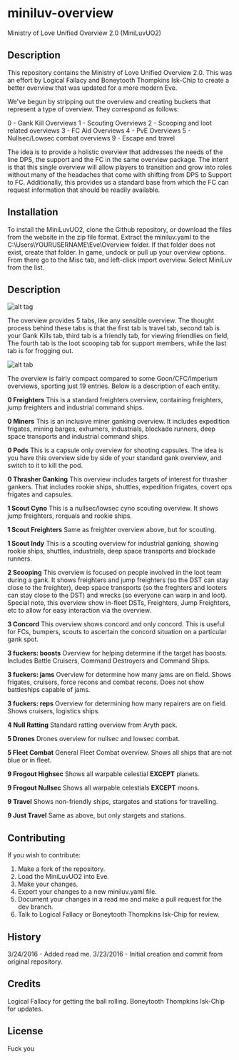 # miniluv-overview

Ministry of Love Unified Overview 2.0 (MiniLuvUO2)

## Description

This repository contains the Ministry of Love Unified Overview 2.0.  This was an effort by Logical Fallacy and Boneytooth Thompkins Isk-Chip to create a better overview that was updated for a more modern Eve.

We've begun by stripping out the overview and creating buckets that represent a type of overview.  They correspond as follows:

0 - Gank Kill Overviews
1 - Scouting Overviews
2 - Scooping and loot related overviews
3 - FC Aid Overviews
4 - PvE Overviews
5 - Nullsec/Lowsec combat overviews
9 - Escape and travel

The idea is to provide a holistic overview that addresses the needs of the line DPS, the support and the FC in the same
overview package.  The intent is that this single overview will allow players to transition and grow into roles without
many of the headaches that come with shifting from DPS to Support to FC.  Additionally, this provides us a standard base
from which the FC can request information that should be readily available.

## Installation

To install the MiniLuvUO2, clone the Github repository, or download the files from the website in the zip file format.
Extract the miniluv.yaml to the C:\Users\YOURUSERNAME\Eve\Overview folder.  If that folder does not exist, create that
folder.  In game, undock or pull up your overview options.  From there go to the Misc tab, and left-click import
overview.  Select MiniLuv from the list.

## Description

![alt tag](http://i.imgur.com/YbCddZu.png)

The overview provides 5 tabs, like any sensible overview.  The thought process behind these tabs is that the first tab
is travel tab, second tab is your Gank Kills tab, third tab is a friendly tab, for viewing friendlies on field,  The
fourth tab is the loot scooping tab for support members, while the last tab is for frogging out.

![alt tab](http://i.imgur.com/1kMEScn.png)

The overview is fairly compact compared to some Goon/CFC/Imperium overviews, sporting just 19 entries.  Below is a
description of each entity.

**0   Freighters** This is a standard freighters overview, containing freighters, jump freighters and industrial command ships.

**0   Miners** This is an inclusive miner ganking overview.  It includes expedition frigates, mining barges, exhumers,
industrials, blockade runners, deep space transports and industrial command ships.

**0   Pods** This is a capsule only overview for shooting capsules.  The idea is you have this overview side by side of your
standard gank overview, and switch to it to kill the pod.

**0   Thrasher Ganking** This overview includes targets of interest for thrasher gankers.  That includes rookie ships,
shuttles, expedition frigates, covert ops frigates and capsules.

**1   Scout Cyno** This is a nullsec/lowsec cyno scouting overview.  It shows jump freighters, rorquals and rookie ships.

**1   Scout Freighters** Same as freighter overview above, but for scouting.

**1   Scout Indy** This is a scouting overview for industrial ganking, showing rookie ships, shuttles, industrials,
deep space transports and blockade runners.

**2   Scooping** This overview is focused on people involved in the loot team during a gank.  It shows freighters and
jump freighters (so the DST can stay close to the freighter), deep space transports (so the freghters and looters can
stay close to the DST) and wrecks (so everyone can warp in and loot).  Special note, this overview show in-fleet DSTs,
Freighters, Jump Freighters, etc to allow for easy interaction via the overview.

**3   Concord** This overview shows concord and only concord.  This is useful for FCs, bumpers, scouts to ascertain
the concord situation on a particular gank spot.

**3   fuckers: boosts** Overview for helping determine if the target has boosts.  Includes Battle Cruisers, Command
Destroyers and Command Ships.

**3   fuckers: jams** Overview for determine how many jams are on field.  Shows frigates, cruisers, force recons and
combat recons.  Does not show battleships capable of jams.

**3   fuckers: reps** Overview for determining how many repairers are on field.  Shows cruisers, logistics ships.

**4   Null Ratting** Standard ratting overview from Aryth pack.

**5   Drones** Drones overview for nullsec and lowsec combat.

**5   Fleet Combat** General Fleet Combat overview.  Shows all ships that are not blue or in fleet.

**9   Frogout Highsec** Shows all warpable celestial **EXCEPT** planets.

**9   Frogout Nullsec** Shows all warpable celestials **EXCEPT** moons.

**9   Travel** Shows non-friendly ships, stargates and stations for travelling.

**9   Just Travel** Same as above, but only stargets and stations.

## Contributing

If you wish to contribute:

1. Make a fork of the repository.
2. Load the MiniLuvUO2 into Eve.
3. Make your changes.
4. Export your changes to a new miniluv.yaml file.
5. Document your changes in a read me and make a pull request for the dev branch.
6. Talk to Logical Fallacy or Boneytooth Thompkins Isk-Chip for review.

## History

3/24/2016 - Added read me.
3/23/2016 - Initial creation and commit from original repository.

## Credits

Logical Fallacy for getting the ball rolling.
Boneytooth Thompkins Isk-Chip for updates.

## License

Fuck you